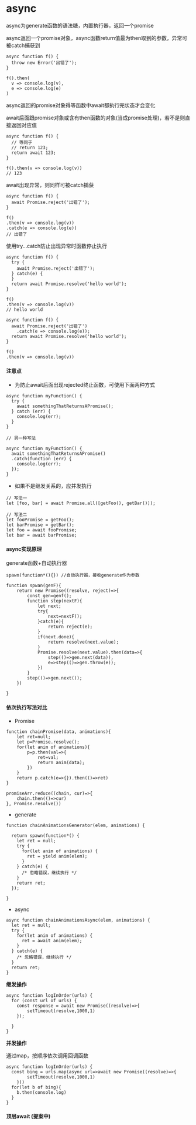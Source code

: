 # async

async为generate函数的语法糖，内置执行器，返回一个promise

async返回一个promise对象，async函数return值最为then取到的参数，异常可被catch捕获到

```
async function f() {
  throw new Error('出错了');
}

f().then(
  v => console.log(v),
  e => console.log(e)
)
```

async返回的promise对象得等函数中await都执行完状态才会变化

await后面跟promise对象或含有then函数的对象(当成promise处理)，若不是则直接返回对应值

```
async function f() {
  // 等同于
  // return 123;
  return await 123;
}

f().then(v => console.log(v))
// 123
```

await出现异常，则同样可被catch捕获

```
async function f() {
  await Promise.reject('出错了');
}

f()
.then(v => console.log(v))
.catch(e => console.log(e))
// 出错了
```

使用try…catch防止出现异常时函数停止执行

```
async function f() {
  try {
    await Promise.reject('出错了');
  } catch(e) {
  }
  return await Promise.resolve('hello world');
}

f()
.then(v => console.log(v))
// hello world

async function f() {
  await Promise.reject('出错了')
    .catch(e => console.log(e));
  return await Promise.resolve('hello world');
}

f()
.then(v => console.log(v))
```



#### 注意点

- 为防止await后面出现rejected终止函数，可使用下面两种方式

```
async function myFunction() {
  try {
    await somethingThatReturnsAPromise();
  } catch (err) {
    console.log(err);
  }
}

// 另一种写法

async function myFunction() {
  await somethingThatReturnsAPromise()
  .catch(function (err) {
    console.log(err);
  });
}
```

- 如果不是继发关系的，应并发执行

```
// 写法一
let [foo, bar] = await Promise.all([getFoo(), getBar()]);

// 写法二
let fooPromise = getFoo();
let barPromise = getBar();
let foo = await fooPromise;
let bar = await barPromise;
```

#### async实现原理

generate函数+自动执行器

```
spawn(function*(){}) //自动执行器，接收generate作为参数

function spwan(genF){
	return new Promise((resolve, reject)=>{
		const gen=genf();
		function step(nextF){
			let next;
			try{
				next=nextF();
			}catch(e){
				return reject(e);
			}
			if(next.done){
				return resolve(next.value);
			}
			Promise.resolve(next.value).then(data=>{
				step(()=>gen.next(data)),
				e=>step(()=>gen.throw(e));
			})
		}
		step(()=>gen.next());
	})
	
}
```



#### 依次执行写法对比

- Promise

```
function chainPromise(data, animations){
	let ret=null;
	let p=Promise.resolve();
	for(let anim of animations){
		p=p.then(val=>{
			ret=val;
			return anim(data);
		})
	}
	return p.catch(e=>{}).then(()=>ret)
}
```

```
promiseArr.reduce((chain, cur)=>{
	chain.then(()=>cur)
}, Promise.resolve())
```



- generate

```
function chainAnimationsGenerator(elem, animations) {

  return spawn(function*() {
    let ret = null;
    try {
      for(let anim of animations) {
        ret = yield anim(elem);
      }
    } catch(e) {
      /* 忽略错误，继续执行 */
    }
    return ret;
  });

}
```

- async

```
async function chainAnimationsAsync(elem, animations) {
  let ret = null;
  try {
    for(let anim of animations) {
      ret = await anim(elem);
    }
  } catch(e) {
    /* 忽略错误，继续执行 */
  }
  return ret;
}
```

**继发操作**

```
async function logInOrder(urls) {
  for (const url of urls) {
    const response = await new Promise((resolve)=>{
    	setTimeout(resolve,1000,1)
    });

  }
}
```

**并发操作**

通过map，按顺序依次调用回调函数

```
async function logInOrder(urls) {
  const bing = urls.map(async url=>await new Promise((resolve)=>{
    	setTimeout(resolve,1000,1)
    }))
  for(let b of bing){
  	b.then(console.log)
  }
}
```



#### 顶层await (提案中)

